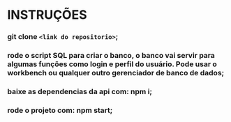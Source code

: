 # INSTRUÇÕES

### git clone `<link do repositorio>`;

### rode o script SQL para criar o banco, o banco vai servir para algumas funções como login e perfil do usuário. Pode usar o workbench ou qualquer outro gerenciador de banco de dados;

### baixe as dependencias da api com: npm i;

### rode o projeto com: npm start;
